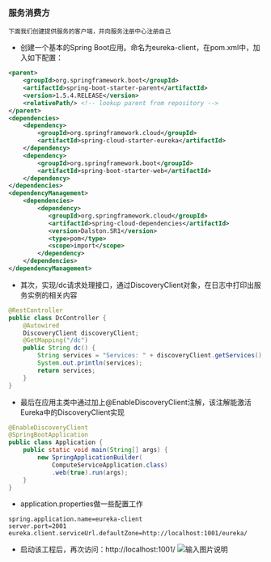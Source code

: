 ### 服务消费方

```text
下面我们创建提供服务的客户端，并向服务注册中心注册自己
```
* 创建一个基本的Spring Boot应用。命名为eureka-client，在pom.xml中，加入如下配置：

```xml
<parent> 
    <groupId>org.springframework.boot</groupId>
    <artifactId>spring-boot-starter-parent</artifactId>
    <version>1.5.4.RELEASE</version>
    <relativePath/> <!-- lookup parent from repository -->
</parent>
<dependencies>
    <dependency>
        <groupId>org.springframework.cloud</groupId>
        <artifactId>spring-cloud-starter-eureka</artifactId>
    </dependency>
    <dependency>
        <groupId>org.springframework.boot</groupId>
        <artifactId>spring-boot-starter-web</artifactId>
    </dependency>
</dependencies>
<dependencyManagement>
    <dependencies>
        <dependency>
           <groupId>org.springframework.cloud</groupId>
           <artifactId>spring-cloud-dependencies</artifactId>
           <version>Dalston.SR1</version>
           <type>pom</type>
           <scope>import</scope>
        </dependency>
    </dependencies>
</dependencyManagement>
```
* 其次，实现/dc请求处理接口，通过DiscoveryClient对象，在日志中打印出服务实例的相关内容
```java
@RestController
public class DcController {
    @Autowired
    DiscoveryClient discoveryClient;
    @GetMapping("/dc")
    public String dc() {
        String services = "Services: " + discoveryClient.getServices();
        System.out.println(services);
        return services;
    }
}
```

* 最后在应用主类中通过加上@EnableDiscoveryClient注解，该注解能激活Eureka中的DiscoveryClient实现
```java
@EnableDiscoveryClient
@SpringBootApplication
public class Application {
    public static void main(String[] args) {
        new SpringApplicationBuilder(
            ComputeServiceApplication.class)
            .web(true).run(args);
    }
}
```
* application.properties做一些配置工作
```text
spring.application.name=eureka-client
server.port=2001
eureka.client.serviceUrl.defaultZone=http://localhost:1001/eureka/
```

* 启动该工程后，再次访问：http://localhost:1001/
![输入图片说明](https://github.com/qccr-twl2123/springcloud/blob/master/images/spring-cloud-starter-dalston-1-2.png "在这里输入图片标题")

